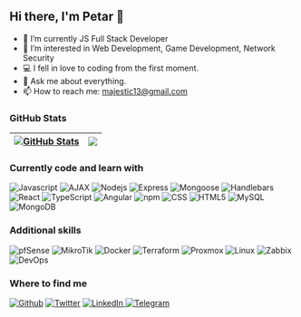 
## Hi there, I'm Petar 👋

- 🌱 I’m currently JS Full Stack Developer
- 👀 I’m interested in Web Development, Game Development, Network Security
- 💻 I fell in love to coding from the first moment.
- 💬 Ask me about everything.
- 📫 How to reach me: majestic13@gmail.com

### GitHub Stats

| <a href="#"><img align="center" src="https://github-readme-stats.vercel.app/api?username=vatari&show_icons=true&include_all_commits=true&hide_border=true" alt="GitHub Stats" /></a> | <a href="#"><img align="center" src="https://github-readme-stats.vercel.app/api/top-langs/?username=vatari&layout=compact&hide_border=true" /></a> |
| ------------- | ------------- |


<h3>Currently code and learn with</h3>
<p>
 <img alt="Javascript" src="https://img.shields.io/badge/-JS-13aa52?style=flat-square&logo=Javascript&logoColor=yellow" />
 <img alt="AJAX" src="https://img.shields.io/badge/-AJAX-13aa52?style=flat-square&logo=ajax&logoColor=yellow" />
 <img alt="Nodejs" src="https://img.shields.io/badge/-Nodejs-43853d?style=flat-square&logo=Node.js&logoColor=white" />
 <img alt="Express" src="https://img.shields.io/badge/-Express-43853d?style=flat-square&logo=Express&logoColor=white" />
 <img alt="Mongoose" src="https://img.shields.io/badge/-Mongoose-13aa52?style=flat-square&logo=mongoose&logoColor=black" />
 <img alt="Handlebars" src="https://img.shields.io/badge/-Handlebars-43853d?style=flat-square&logo=handlebars&logoColor=white" />
 <img alt="React" src="https://img.shields.io/badge/-React-45b8d8?style=flat-square&logo=react&logoColor=white" />
 <img alt="TypeScript" src="https://img.shields.io/badge/-TypeScript-007ACC?style=flat-square&logo=typescript&logoColor=white" />
 <img alt="Angular" src="https://img.shields.io/badge/-Angular-DD0031?style=flat-square&logo=angular&logoColor=white" />
 <img alt="npm" src="https://img.shields.io/badge/-NPM-CB3837?style=flat-square&logo=npm&logoColor=white" />
 <img alt="CSS" src="https://img.shields.io/badge/-CSS-E34F26?style=flat-square&logo=css&logoColor=white" />
 <img alt="HTML5" src="https://img.shields.io/badge/-HTML5-E34F26?style=flat-square&logo=html5&logoColor=white" />
 <img alt="MySQL" src="https://img.shields.io/badge/-MySQL-13aa52?style=flat-square&logo=mysql&logoColor=black" />
 <img alt="MongoDB" src="https://img.shields.io/badge/-MongoDB-13aa52?style=flat-square&logo=mongodb&logoColor=white" />
 </p>

<h3>Additional skills</h3>
<p>
  <img alt="pfSense" src="https://img.shields.io/badge/-pfSense-13aa52?style=flat-square&logo=pfsense&logoColor=white" />
  <img alt="MikroTik" src="https://img.shields.io/badge/-MikroTik-13aa52?style=flat-square&logo=mikrotik&logoColor=white" />
  <img alt="Docker" src="https://img.shields.io/badge/-Docker-46a2f1?style=flat-square&logo=docker&logoColor=white" />
  <img alt="Terraform" src="https://img.shields.io/badge/-Terraform-46a2f1?style=flat-square&logo=terraform&logoColor=white" />
  <img alt="Proxmox" src="https://img.shields.io/badge/-Proxmox-46a2f1?style=flat-square&logo=proxmox&logoColor=white" />
  <img alt="Linux" src="https://img.shields.io/badge/-Linux System Administration-46a2f1?style=flat-square&logo=linux&logoColor=white" />
  <img alt="Zabbix" src="https://img.shields.io/badge/-Zabbix-13aa52?style=flat-square&logo=zabbix&logoColor=white" />
  <img alt="DevOps"src="https://img.shields.io/badge/-DevOps-46a2f1?style=flat-square&logo=devops&logoColor=white" />
</p>



<h3>Where to find me</h3>
<p><a href="https://github.com/vatari" target="_blank"><img alt="Github" src="https://img.shields.io/badge/GitHub-%2312100E.svg?&style=for-the-badge&logo=Github&logoColor=white" /></a> <a href="https://twitter.com/Yngtar" target="_blank"><img alt="Twitter" src="https://img.shields.io/badge/twitter-%231DA1F2.svg?&style=for-the-badge&logo=twitter&logoColor=white" /></a> <a href="https://www.linkedin.com/in/petar-zhelev-b8b382237" target="_blank"><img alt="LinkedIn" src="https://img.shields.io/badge/linkedin-%230077B5.svg?&style=for-the-badge&logo=linkedin&logoColor=white" />
</a> <a href="https://t.me/Vetari" target="_blank"><img alt="Telegram" src="https://img.shields.io/badge/telegram-%231DA1F2.svg?&style=for-the-badge&logo=telegram&logoColor=white" />
</p>


